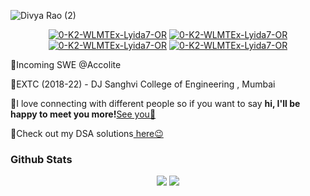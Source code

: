 ![Divya Rao (2)](https://user-images.githubusercontent.com/59830064/128630786-e45071a3-28ec-424b-8a4f-ba40f68ff9f0.png)

<div align = "center">
 
<a href = "mailto:dsrao0712@gmail.com?subject = Feedback&body = Message" target='_blank'><img src='https://img.shields.io/badge/Gmail-dsrao0712?style=for-the-badge&logo=gmail&logoColor=white' border='0' alt='0-K2-WLMTEx-Lyida7-OR'/></a>
<a href='https://www.linkedin.com/in/divya-rao-739a8b143/' target='_blank'><img src='https://img.shields.io/badge/LinkedIn-739a8b143?style=for-the-badge&logo=linkedin&logoColor=white' border='0' alt='0-K2-WLMTEx-Lyida7-OR'/></a>
 <a href='https://github.com/dsrao711' target='_blank'><img src='https://img.shields.io/badge/GitHub-dsrao711?style=for-the-badge&logo=github&logoColor=white' border='0' alt='0-K2-WLMTEx-Lyida7-OR'/></a>
 <a href='https://www.hackerrank.com/dsrao0712' target='_blank'><img src='https://img.shields.io/badge/-Hackerrank-dsrao07?style=for-the-badge&logo=HackerRank&logoColor=white' border='0' alt='0-K2-WLMTEx-Lyida7-OR'/></a>
 
</div>
<div>
 <p>🔸Incoming SWE @Accolite </p>
 <p>🔸EXTC (2018-22) - DJ Sanghvi College of Engineering , Mumbai</p>
 <p>🔸I love connecting with different people</b> so if you want to say <b>hi, I'll be happy to meet you more!</b><a href = "mailto: dsrao0712@gmail.com">See you📩</a></p>
 <p>🔸Check out my DSA solutions</b><a href = "https://somber-approval-8f1.notion.site/DSA-Solutions-34100a8ab92f42029011dcf591668343"> here😉</a></p>
</div>

### Github Stats

<div align = "center">
  

<!-- ![](https://github-profile-summary-cards.vercel.app/api/cards/profile-details?username=dsrao711&theme=dracula) -->
<!-- ![](https://github-profile-summary-cards.vercel.app/api/cards/repos-per-language?username=dsrao711&theme=dracula)
![](https://github-profile-summary-cards.vercel.app/api/cards/most-commit-language?username=dsrao711&theme=dracula) -->
![](https://github-profile-summary-cards.vercel.app/api/cards/stats?username=dsrao711&theme=dracula)
![](https://github-profile-summary-cards.vercel.app/api/cards/productive-time?username=dsrao711&theme=dracula)
  
</div>


